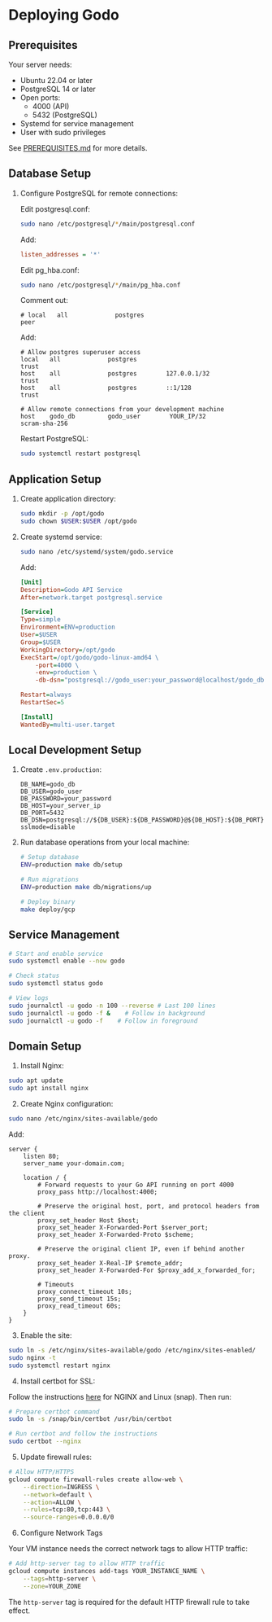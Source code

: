 # Deploying Godo

## Prerequisites

Your server needs:

- Ubuntu 22.04 or later
- PostgreSQL 14 or later
- Open ports:
  - 4000 (API)
  - 5432 (PostgreSQL)
- Systemd for service management
- User with sudo privileges

See [PREREQUISITES.md](PREREQUISITES.md) for more details.

## Database Setup

1. Configure PostgreSQL for remote connections:

   Edit postgresql.conf:

   ```bash
   sudo nano /etc/postgresql/*/main/postgresql.conf
   ```

   Add:

   ```ini
   listen_addresses = '*'
   ```

   Edit pg_hba.conf:

   ```bash
   sudo nano /etc/postgresql/*/main/pg_hba.conf
   ```

   Comment out:

   ```
   # local   all             postgres                                peer
   ```

   Add:

   ```
   # Allow postgres superuser access
   local   all             postgres                                trust
   host    all             postgres        127.0.0.1/32            trust
   host    all             postgres        ::1/128                 trust

   # Allow remote connections from your development machine
   host    godo_db         godo_user        YOUR_IP/32              scram-sha-256
   ```

   Restart PostgreSQL:

   ```bash
   sudo systemctl restart postgresql
   ```

## Application Setup

1. Create application directory:

   ```bash
   sudo mkdir -p /opt/godo
   sudo chown $USER:$USER /opt/godo
   ```

2. Create systemd service:

   ```bash
   sudo nano /etc/systemd/system/godo.service
   ```

   Add:

   ```ini
   [Unit]
   Description=Godo API Service
   After=network.target postgresql.service

   [Service]
   Type=simple
   Environment=ENV=production
   User=$USER
   Group=$USER
   WorkingDirectory=/opt/godo
   ExecStart=/opt/godo/godo-linux-amd64 \
       -port=4000 \
       -env=production \
       -db-dsn="postgresql://godo_user:your_password@localhost/godo_db?sslmode=disable"

   Restart=always
   RestartSec=5

   [Install]
   WantedBy=multi-user.target
   ```

## Local Development Setup

1. Create `.env.production`:

   ```env
   DB_NAME=godo_db
   DB_USER=godo_user
   DB_PASSWORD=your_password
   DB_HOST=your_server_ip
   DB_PORT=5432
   DB_DSN=postgresql://${DB_USER}:${DB_PASSWORD}@${DB_HOST}:${DB_PORT}/${DB_NAME}?sslmode=disable
   ```

2. Run database operations from your local machine:

   ```bash
   # Setup database
   ENV=production make db/setup

   # Run migrations
   ENV=production make db/migrations/up

   # Deploy binary
   make deploy/gcp
   ```

## Service Management

```bash
# Start and enable service
sudo systemctl enable --now godo

# Check status
sudo systemctl status godo

# View logs
sudo journalctl -u godo -n 100 --reverse # Last 100 lines
sudo journalctl -u godo -f &    # Follow in background
sudo journalctl -u godo -f    # Follow in foreground
```

## Domain Setup

1. Install Nginx:

```bash
sudo apt update
sudo apt install nginx
```

2. Create Nginx configuration:

```bash
sudo nano /etc/nginx/sites-available/godo
```

Add:

```nginx
server {
    listen 80;
    server_name your-domain.com;

    location / {
        # Forward requests to your Go API running on port 4000
        proxy_pass http://localhost:4000;

        # Preserve the original host, port, and protocol headers from the client
        proxy_set_header Host $host;
        proxy_set_header X-Forwarded-Port $server_port;
        proxy_set_header X-Forwarded-Proto $scheme;

        # Preserve the original client IP, even if behind another proxy.
        proxy_set_header X-Real-IP $remote_addr;
        proxy_set_header X-Forwarded-For $proxy_add_x_forwarded_for;

        # Timeouts
        proxy_connect_timeout 10s;
        proxy_send_timeout 15s;
        proxy_read_timeout 60s;
    }
}
```

3. Enable the site:

```bash
sudo ln -s /etc/nginx/sites-available/godo /etc/nginx/sites-enabled/
sudo nginx -t
sudo systemctl restart nginx
```

4. Install certbot for SSL:

Follow the instructions [here](https://certbot.eff.org) for NGINX and Linux
(snap). Then run:

```bash
# Prepare certbot command
sudo ln -s /snap/bin/certbot /usr/bin/certbot

# Run certbot and follow the instructions
sudo certbot --nginx
```

5. Update firewall rules:

```bash
# Allow HTTP/HTTPS
gcloud compute firewall-rules create allow-web \
    --direction=INGRESS \
    --network=default \
    --action=ALLOW \
    --rules=tcp:80,tcp:443 \
    --source-ranges=0.0.0.0/0
```

6. Configure Network Tags

Your VM instance needs the correct network tags to allow HTTP traffic:

```bash
# Add http-server tag to allow HTTP traffic
gcloud compute instances add-tags YOUR_INSTANCE_NAME \
    --tags=http-server \
    --zone=YOUR_ZONE
```

The `http-server` tag is required for the default HTTP firewall rule to take effect.
